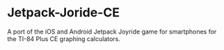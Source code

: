 # Jetpack-Joride-CE
A port of the iOS and Android Jetpack Joyride game for smartphones for the TI-84 Plus CE graphing calculators.
